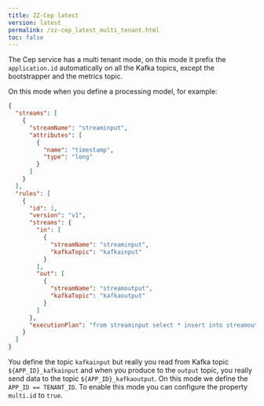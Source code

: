```yaml
---
title: ZZ-Cep latest
version: latest
permalink: /zz-cep_latest_multi_tenant.html
toc: false
---
```


The Cep service has a multi tenant mode, on this mode it prefix the `application.id` automatically on all the Kafka topics, except the bootstrapper and the metrics topic.

On this mode when you define a processing model, for example:

```json
{
  "streams": [
    {
      "streamName": "streaminput",
      "attributes": [
        {
          "name": "timestamp",
          "type": "long"
        }
      ]
    }
  ],
  "rules": [
    {
      "id": 1,
      "version": "v1",
      "streams": {
        "in": [
          {
            "streamName": "streaminput",
            "kafkaTopic": "kafkainput"
          }
        ],
        "out": [
          {
            "streamName": "streamoutput",
            "kafkaTopic": "kafkaoutput"
          }
        ]
      },
      "executionPlan": "from streaminput select * insert into streamoutput"
    }
  ]
}
```

You define the topic `kafkainput` but really you read from Kafka topic `${APP_ID}_kafkainput` and when you produce to the `output` topic, you really send data to the topic `${APP_ID}_kafkaoutput`. On this mode we define the `APP_ID == TENANT_ID`. To enable this mode you can configure the property `multi.id` to `true`.